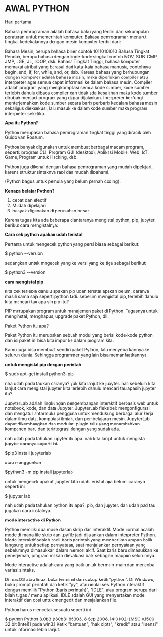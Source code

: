 # AWAL PYTHON
Hari pertama 

Bahasa pemrograman adalah bahasa baku yang terdiri dari sekumpulan peraturan untuk memerintah komputer. Bahasa pemrograman menurut tingkat kedekatannya dengan mesin komputer terdiri dari:

Bahasa Mesin, berupa bahasa biner contoh 10110101010 Bahasa Tingkat Rendah, berupa bahasa dengan kode-kode singkat contoh MOV, SUB, CMP, JMP, JGE, JL, LOOP, dsb. Bahasa Tingkat Tinggi, bahasa komputer memakai atribut yang berasal dari kata-kata bahasa manusia, contohnya begin, end, if, for, while, and, or, dsb. Karena bahasa yang berhubungan dengan komputer adalah bahasa mesin, maka diperlukan compiler atau interpreter agar semua dapat informasi ke dalam bahasa mesin. Compiler adalah program yang mengkompilasi semua kode sumber, kode sumber terlebih dahulu dibaca compiler dan tidak ada kesalahan maka kode sumber dirubah menjadi program yang dapat dijalankan. Interpreter berfungi menterjemahkan kode sumber secara baris perbaris kedalam bahasa mesin sekaligus dieksekusi, lalu masuk ke dalam kode sumber maka program interpreter seketika.

**Apa itu Python?**

Python merupakan bahasa pemrograman tingkat tinggi yang diracik oleh Guido van Rossum.

Python banyak digunakan untuk membuat berbagai macam program, seperti: program CLI, Program GUI (desktop), Aplikasi Mobile, Web, IoT, Game, Program untuk Hacking, dsb.

Python juga dikenal dengan bahasa pemrograman yang mudah dipelajari, karena struktur sintaknya rapi dan mudah dipahami.

(Python bagus untuk pemula yang belum pernah coding).

**Kenapa belajar Python?**

1. cepat dan efectif
2. Mudah dipelajari
3. banyak digunakan di perusahan besar


Karena tugas kita ada beberapa diantaranya mengistal python, pip, jupyter. berikut cara mengistalnya:

**Cara cek python apakan udah teristal**

Pertama untuk mengecek python yang persi biasa sebagai berikut:

$ python --version

sedangkan untuk mngecek yang ke versi yang ke tiga sebagai berikut:

$ python3 --version

**cara mengistal pip**

kita cek terlebih dahulu apakah pip udah teristal apakah belum, caranya masih sama saja seperti python tadi. sebelum mwngistal pip, terlebih dahulu kita mencari tau apa sih pip itu?

PIP merupakan program untuk manajemen paket di Python. Tugasnya untuk menginstal, menghapus, upgrade paket Python, dll.

Paket Python itu apa?

Paket Python itu merupakan sebuah modul yang berisi kode-kode python dan isi paket ini bisa kita impor ke dalam program kita.

Kamu juga bisa membuat sendiri paket Python, lalu menyebarkannya ke seluruh dunia. Sehingga programmer yang lain bisa memanfaatkannya.


**untuk mengistal pip dengan perintah**

$ sudo apt-get install python3-pip

nha udah pada taukan caranya? yuk kita lanjut ke jupyter. nah sebelum kita lanjut cara mengistal jupyter kita terlebih dahulu mencari tau apasih jupyter itu?

JupyterLab adalah lingkungan pengembangan interaktif berbasis web untuk notebook, kode, dan data Jupyter. JupyterLab fleksibel: mengonfigurasi dan mengatur antarmuka pengguna untuk mendukung berbagai alur kerja dalam ilmu data, komputasi ilmiah, dan pembelajaran mesin. JupyterLab dapat dikembangkan dan modular: plugin tulis yang menambahkan komponen baru dan terintegrasi dengan yang sudah ada.

nah udah pada tahukan jupyter itu apa. nah kita lanjut untuk mengistal jupyter caranya seperti ini.

$pip3 install jupyterlab

atau menggunkan 

$python3 -m pip install jupyterlab

untuk mengecek apakah jupyter kita udah teristal apa belum. caranya seperti ini

$ jupyter lab

nah udah pada tahukan python itu apa?, pip, dan jupyter. dan udah pad tau jugakan cara instalnya.


**mode interactive di Python**

Python memiliki dua mode dasar: skrip dan interaktif. Mode normal adalah mode di mana file skrip dan .pyfile jadi dijalankan dalam interpreter Python. Mode interaktif adalah shell baris perintah yang memberikan umpan balik langsung untuk setiap pernyataan, saat menjalankan pernyataan yang sebelumnya dimasukkan dalam memori aktif. Saat baris baru dimasukkan ke penerjemah, program makan dievaluasi baik sebagian maupun seluruhnya.

Mode interactive adalah cara yang baik untuk bermain-main dan mencoba variasi sintaks.

Di macOS atau linux, buka terminal dan cukup ketik "python". Di Windows, buka prompt perintah dan ketik "py", atau mulai sesi Python interaktif dengan memilih "Python (baris perintah)", "IDLE", atau program serupa dari bilah tugas / menu aplikasi. IDLE adalah GUI yang menyertakan mode interaktif dan opsi untuk mengedit dan menjalankan file.

Python harus mencetak sesuatu seperti ini:

$ python
Python 3.0b3 (r30b3: 66303, 8 Sep 2008, 14:01:02) [MSC v.1500 32 bit (Intel)] pada win32
Ketik "bantuan", "hak cipta", "kredit" atau "lisensi" untuk informasi lebih lanjut.
>>>





